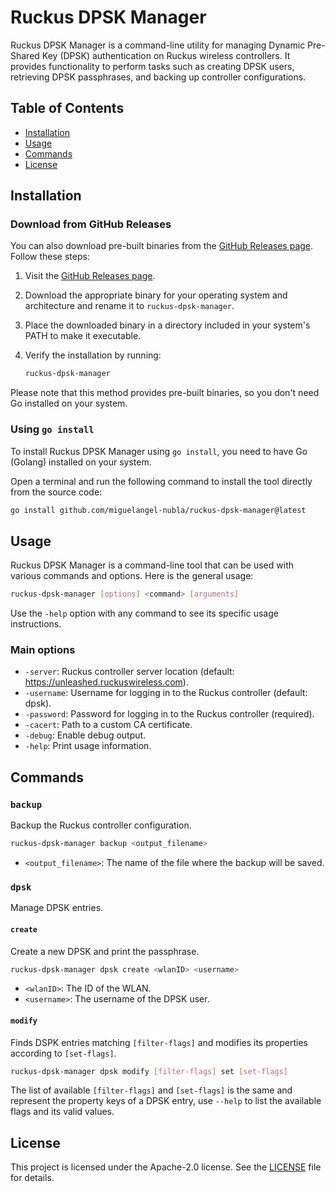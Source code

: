 # Ruckus DPSK Manager

Ruckus DPSK Manager is a command-line utility for managing Dynamic Pre-Shared Key (DPSK) authentication on Ruckus wireless controllers. It provides functionality to perform tasks such as creating DPSK users, retrieving DPSK passphrases, and backing up controller configurations.

## Table of Contents

- [Installation](#installation)
- [Usage](#usage)
- [Commands](#commands)
- [License](#license)

## Installation

### Download from GitHub Releases

You can also download pre-built binaries from the [GitHub Releases page](https://github.com/miguelangel-nubla/ruckus-dpsk-manager/releases). Follow these steps:

1. Visit the [GitHub Releases page](https://github.com/miguelangel-nubla/ruckus-dpsk-manager/releases).

2. Download the appropriate binary for your operating system and architecture and rename it to `ruckus-dpsk-manager`.

3. Place the downloaded binary in a directory included in your system's PATH to make it executable.

4. Verify the installation by running:

   ```bash
   ruckus-dpsk-manager
   ```

Please note that this method provides pre-built binaries, so you don't need Go installed on your system.

### Using `go install`

To install Ruckus DPSK Manager using `go install`, you need to have Go (Golang) installed on your system.

Open a terminal and run the following command to install the tool directly from the source code:

```bash
go install github.com/miguelangel-nubla/ruckus-dpsk-manager@latest
```

## Usage

Ruckus DPSK Manager is a command-line tool that can be used with various commands and options. Here is the general usage:

```bash
ruckus-dpsk-manager [options] <command> [arguments]
```

Use the `-help` option with any command to see its specific usage instructions.

### Main options

- `-server`: Ruckus controller server location (default: https://unleashed.ruckuswireless.com).
- `-username`: Username for logging in to the Ruckus controller (default: dpsk).
- `-password`: Password for logging in to the Ruckus controller (required).
- `-cacert`: Path to a custom CA certificate.
- `-debug`: Enable debug output.
- `-help`: Print usage information.

## Commands

### `backup`

Backup the Ruckus controller configuration.

```bash
ruckus-dpsk-manager backup <output_filename>
```

- `<output_filename>`: The name of the file where the backup will be saved.

### `dpsk`

Manage DPSK entries.

#### `create`

Create a new DPSK and print the passphrase.

```bash
ruckus-dpsk-manager dpsk create <wlanID> <username>
```

- `<wlanID>`: The ID of the WLAN.
- `<username>`: The username of the DPSK user.

#### `modify`

Finds DSPK entries matching `[filter-flags]` and modifies its properties according to `[set-flags]`.

```bash
ruckus-dpsk-manager dpsk modify [filter-flags] set [set-flags]
```

The list of available `[filter-flags]` and `[set-flags]` is the same and represent the property keys of a DPSK entry, use `--help` to list the available flags and its valid values.

## License

This project is licensed under the Apache-2.0 license. See the [LICENSE](LICENSE) file for details.
